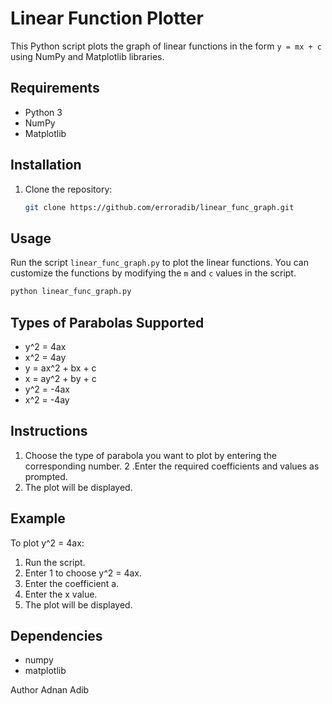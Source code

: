 # Linear Function Plotter

This Python script plots the graph of linear functions in the form `y = mx + c` using NumPy and Matplotlib libraries.

## Requirements

- Python 3
- NumPy
- Matplotlib

## Installation

1. Clone the repository:

    ```bash
    git clone https://github.com/erroradib/linear_func_graph.git
    ```

## Usage

Run the script `linear_func_graph.py` to plot the linear functions. You can customize the functions by modifying the `m` and `c` values in the script.

```bash
python linear_func_graph.py
```
## Types of Parabolas Supported

- y^2 = 4ax
- x^2 = 4ay
- y = ax^2 + bx + c
- x = ay^2 + by + c
- y^2 = -4ax
- x^2 = -4ay

## Instructions
1. Choose the type of parabola you want to plot by entering the corresponding number.
2 .Enter the required coefficients and values as prompted.
3. The plot will be displayed.

## Example
To plot y^2 = 4ax:

1. Run the script.
2. Enter 1 to choose y^2 = 4ax.
3. Enter the coefficient a.
4. Enter the x value.
5. The plot will be displayed.

## Dependencies
- numpy
- matplotlib

Author
Adnan Adib
